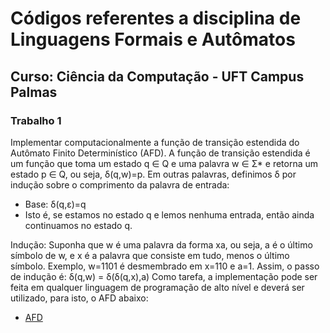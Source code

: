 # Códigos referentes a disciplina de Linguagens Formais e Autômatos
## Curso: Ciência da Computação - UFT Campus Palmas
### Trabalho 1
Implementar computacionalmente a função de transição estendida do Autômato Finito Determinístico (AFD). A função de transição estendida é um função que toma um estado q ∈ Q e uma palavra w ∈ Σ* e retorna um estado p ∈ Q, ou seja, δ(q,w)=p. Em outras palavras, definimos δ por indução sobre o comprimento da palavra de entrada:

 
- Base: δ(q,ε)=q
- Isto é, se estamos no estado q e lemos nenhuma entrada, então ainda continuamos no estado q.

 
Indução: Suponha que w é uma palavra da forma xa, ou seja, a é o último símbolo de w, e x é a palavra que consiste em tudo, menos o último símbolo. Exemplo, w=1101 é desmembrado em x=110 e a=1. Assim, o passo de indução é: δ(q,w) = δ(δ(q,x),a)
Como tarefa, a implementação pode ser feita em qualquer linguagem de programação de alto nível e deverá ser utilizado, para isto, o AFD abaixo:

- [AFD](https://ava.uft.edu.br/palmas/pluginfile.php/368113/mod_assign/intro/Captura%20de%20Tela%202023-05-23%20%C3%A0s%2014.53.36.png)